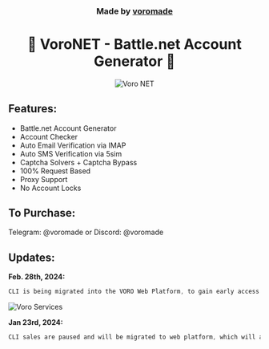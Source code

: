 <h3 align="center">
  Made by <a href="https://github.com/voromade">voromade</a>
</h3>

<h1 align="center">🔵 VoroNET - Battle.net Account Generator 🔵</h1>

<p align="center">
  <img src="https://media.discordapp.net/attachments/1187784554338058323/1200589588159279204/image.png?ex=65eba52f&is=65d9302f&hm=a2f02967959afa70f2a25759d1981c6b6e1d04978ebe1e9e1ad61fa770dd4760&=&format=webp&quality=lossless&width=1226&height=653" alt="Voro NET">
</p>

## Features:

- Battle.net Account Generator
- Account Checker
- Auto Email Verification via IMAP
- Auto SMS Verification via 5sim
- Captcha Solvers + Captcha Bypass
- 100% Request Based
- Proxy Support
- No Account Locks


## To Purchase:

Telegram: @voromade or Discord: @voromade


## Updates:
**Feb. 28th, 2024:**

```js
CLI is being migrated into the VORO Web Platform, to gain early access reach out on Telegram or Discord:
```
<img src="https://media.discordapp.net/attachments/1187784554338058323/1212501632969998366/image.png?ex=65f21124&is=65df9c24&hm=caec57e27b8378238ea3680284670ba94bcf44d4db3a57cb47e756de9b2b2252&=&format=webp&quality=lossless&width=687&height=311" alt="Voro Services" />


**Jan 23rd, 2024:**
```js
CLI sales are paused and will be migrated to web platform, which will allow you to generate from anywhere!
```
